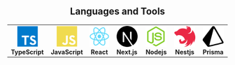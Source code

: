 <h2 align="center">Languages and Tools</h2>
<table>
  <tr>
    <td align="center" width="96">
      <a href="https://www.typescriptlang.org/">
        <img src="./img/typescript.png" width="48" height="48" alt="TypeScript" />
      </a>
      <br>
      <b>TypeScript</b>
    </td>
    <td align="center" width="96">
      <a href="https://developer.mozilla.org/ja/docs/Web/JavaScript">
        <img src="./img/javascript.png" width="48" height="48" alt="JavaScript" />
      </a>
      <br>
      <b>JavaScript</b>
    </td>
    <td align="center" width="96">
      <a href="https://ja.reactjs.org/">
        <img src="./img/react.png" width="50" height="48" alt="React" />
      </a>
      <br>
      <b>React</b>
    </td>
    <td align="center" width="96">
      <a href="https://nextjs.org/">
        <img src="./img/nextjs.png" width="48" height="48" alt="Next.js" style="background-color: #f5f5f5;" />
      </a>
      <br>
      <b>Next.js</b>
    </td>
    <td align="center" width="96">
      <a href="https://nodejs.org/ja/">
        <img src="./img/nodejs.png" width="48" height="48" alt="Nodejs" />
      </a>
      <br>
      <b>Nodejs</b>
    </td>
    <td align="center" width="96">
      <a href="https://nestjs.com/">
        <img src="./img/nestjs.png" width="48" height="48" alt="Nestjs" />
      </a>
      <br>
      <b>Nestjs</b>
    </td>
    <td align="center" width="96">
      <a href="https://www.prisma.io/">
        <img src="./img/prisma-3.svg" width="48" height="48" alt="Prisma" style="background-color: #f5f5f5;" />
      </a>
      <br>
      <b>Prisma</b>
    </td>
    
  </tr>
</table>
